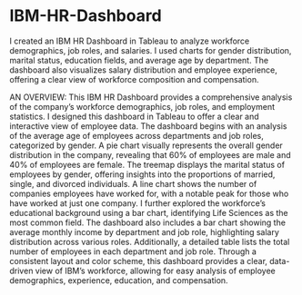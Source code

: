 # IBM-HR-Dashboard
I created an IBM HR Dashboard in Tableau to analyze workforce demographics, job roles, and salaries. I used charts for gender distribution, marital status, education fields, and average age by department. The dashboard also visualizes salary distribution and employee experience, offering a clear view of workforce composition and compensation.

AN OVERVIEW:
This IBM HR Dashboard provides a comprehensive analysis of the company’s workforce demographics, job roles, and employment statistics. I designed this dashboard in Tableau to offer a clear and interactive view of employee data. The dashboard begins with an analysis of the average age of employees across departments and job roles, categorized by gender. A pie chart visually represents the overall gender distribution in the company, revealing that 60% of employees are male and 40% of employees are female. The treemap displays the marital status of employees by gender, offering insights into the proportions of married, single, and divorced individuals. A line chart shows the number of companies employees have worked for, with a notable peak for those who have worked at just one company. I further explored the workforce’s educational background using a bar chart, identifying Life Sciences as the most common field. The dashboard also includes a bar chart showing the average monthly income by department and job role, highlighting salary distribution across various roles. Additionally, a detailed table lists the total number of employees in each department and job role. Through a consistent layout and color scheme, this dashboard provides a clear, data-driven view of IBM’s workforce, allowing for easy analysis of employee demographics, experience, education, and compensation.
